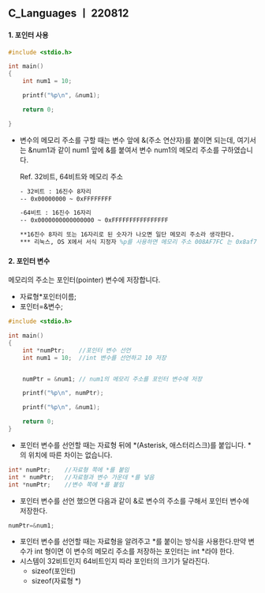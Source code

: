 ## C_Languages ㅣ 220812



#### 1. 포인터 사용

```c
#include <stdio.h>

int main()
{
	int num1 = 10;

	printf("%p\n", &num1);	

	return 0;

}
```

- 변수의 메모리 주소를 구할 때는 변수 앞에 &(주소 연산자)를 붙이면 되는데, 여기서는 &num1과 같이 num1 앞에 &를 붙여서 변수 num1의 메모리 주소를 구하였습니다.

  Ref. 32비트, 64비트와 메모리 주소

  ```tex
  - 32비트 : 16진수 8자리
  -- 0x00000000 ~ 0xFFFFFFFF
  
  -64비트 : 16진수 16자리
  -- 0x0000000000000000 ~ 0xFFFFFFFFFFFFFFFF
  
  **16진수 8자리 또는 16자리로 된 숫자가 나오면 일단 메모리 주소라 생각한다.
  *** 리눅스, OS X에서 서식 지정자 %p를 사용하면 메모리 주소 008AF7FC 는 0x8af7fc와 같이 앞에 0x가 붙고, A~F는 소문자로 출력하며, 높은 자릿수의 0은 생략된다.
  ```

  



#### 2. 포인터 변수

메모리의 주소는 포인터(pointer) 변수에 저장합니다.

- 자료형*포인터이름;
- 포인터=&변수;



```c
#include <stdio.h>

int main()
{
	int *numPtr;	//포인터 변수 선언
	int num1 = 10;	//int 변수를 선언하고 10 저장


	numPtr = &num1;	// num1의 메모리 주소를 포인터 변수에 저장

	printf("%p\n", numPtr);

	printf("%p\n", &num1);

	return 0;
}
```

- 포인터 변수를 선언할 때는 자료형 뒤에 *(Asterisk, 애스터리스크)를 붙입니다. *의 위치에 따른 차이는 없습니다.

```c
int* numPtr; 	//자료형 쪽에 *를 붙임
int * numPtr;	//자료형과 변수 가운데 *를 넣음
int *numPtr;	//변수 쪽에 *를 붙임
```

- 포인터 변수를 선언 했으면 다음과 같이 &로 변수의 주소를 구해서 포인터 변수에 저장한다.

```c
numPtr=&num1;
```

- 포인터 변수를 선언할 때는 자료형을 알려주고 *를 붙이는 방식을 사용한다.만약 변수가 int 형이면 이 변수의 메모리 주소를 저장하는 포인터는 int *라야 한다.
- 시스템이 32비트인지 64비트인지 따라 포인터의 크기가 달라진다.
  - sizeof(포인터)
  - sizeof(자료형 *)

